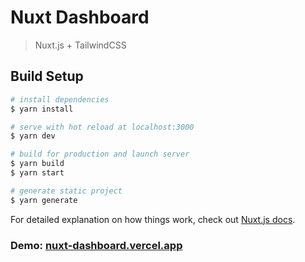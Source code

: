 # Nuxt Dashboard

> Nuxt.js + TailwindCSS

## Build Setup

```bash
# install dependencies
$ yarn install

# serve with hot reload at localhost:3000
$ yarn dev

# build for production and launch server
$ yarn build
$ yarn start

# generate static project
$ yarn generate
```

For detailed explanation on how things work, check out [Nuxt.js docs](https://nuxtjs.org).

### Demo: [nuxt-dashboard.vercel.app](https://nuxt-dashboard.vercel.app)
